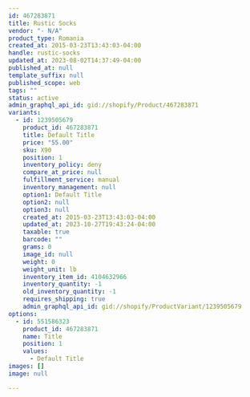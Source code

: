 ```yaml
---
id: 467283871
title: Rustic Socks
vendor: "- N/A"
product_type: Romania
created_at: 2015-03-23T13:43:03-04:00
handle: rustic-socks
updated_at: 2023-08-02T14:37:49-04:00
published_at: null
template_suffix: null
published_scope: web
tags: ""
status: active
admin_graphql_api_id: gid://shopify/Product/467283871
variants:
  - id: 1239505679
    product_id: 467283871
    title: Default Title
    price: "55.00"
    sku: X90
    position: 1
    inventory_policy: deny
    compare_at_price: null
    fulfillment_service: manual
    inventory_management: null
    option1: Default Title
    option2: null
    option3: null
    created_at: 2015-03-23T13:43:03-04:00
    updated_at: 2023-10-27T19:43:24-04:00
    taxable: true
    barcode: ""
    grams: 0
    image_id: null
    weight: 0
    weight_unit: lb
    inventory_item_id: 4104632966
    inventory_quantity: -1
    old_inventory_quantity: -1
    requires_shipping: true
    admin_graphql_api_id: gid://shopify/ProductVariant/1239505679
options:
  - id: 551586323
    product_id: 467283871
    name: Title
    position: 1
    values:
      - Default Title
images: []
image: null

---
```


